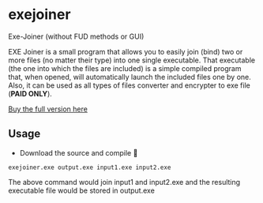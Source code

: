 # exejoiner
Exe-Joiner (without FUD methods or GUI)

EXE Joiner is a small program that allows you to easily join (bind) two or more files (no matter their type) into one single executable. That executable (the one into which the files are included) is a simple compiled program that, when opened, will automatically launch the included files one by one. Also, it can be used as all types of files converter and encrypter to exe file (**PAID ONLY**).

[Buy the full version here](https://www.exejoiner.com/)

## Usage

- Download the source and compile 💾
```
exejoiner.exe output.exe input1.exe input2.exe
```

The above command would join input1 and input2.exe and the resulting executable file would be stored in output.exe
